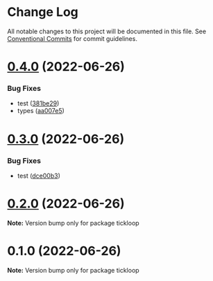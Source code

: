 # Change Log

All notable changes to this project will be documented in this file.
See [Conventional Commits](https://conventionalcommits.org) for commit guidelines.

# [0.4.0](https://github.com/tkofh/tickloop/compare/tickloop@0.3.0...tickloop@0.4.0) (2022-06-26)

### Bug Fixes

- test ([381be29](https://github.com/tkofh/tickloop/commit/381be293ff84533f6bdaa75f4bc73bfa90cb1372))
- types ([aa007e5](https://github.com/tkofh/tickloop/commit/aa007e5de972d415f86cc24eadaefc972973acda))

# [0.3.0](https://github.com/tkofh/tickloop/compare/tickloop@0.2.0...tickloop@0.3.0) (2022-06-26)

### Bug Fixes

- test ([dce00b3](https://github.com/tkofh/tickloop/commit/dce00b3ec1e426af96d339829211ef5ad4949bf3))

# [0.2.0](https://github.com/tkofh/tickloop/compare/tickloop@0.1.0...tickloop@0.2.0) (2022-06-26)

**Note:** Version bump only for package tickloop

# 0.1.0 (2022-06-26)

**Note:** Version bump only for package tickloop
